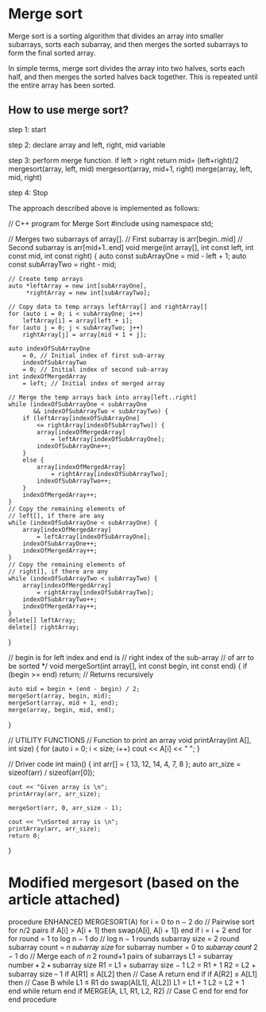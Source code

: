 # Merge sort 

Merge sort is a sorting algorithm that divides an array into smaller subarrays, sorts each subarray, and then merges the sorted subarrays to form the final sorted array.

In simple terms, merge sort divides the array into two halves, sorts each half, and then merges the sorted halves back together. This is repeated until the entire array has been sorted.

## How to use merge sort?

step 1: start

step 2: declare array and left, right, mid variable

step 3: perform merge function.
    if left > right
        return
    mid= (left+right)/2
    mergesort(array, left, mid)
    mergesort(array, mid+1, right)
    merge(array, left, mid, right)

step 4: Stop

The approach described above is implemented as follows:

// C++ program for Merge Sort
#include <iostream>
using namespace std;
 
// Merges two subarrays of array[].
// First subarray is arr[begin..mid]
// Second subarray is arr[mid+1..end]
void merge(int array[], int const left, int const mid,
           int const right)
{
    auto const subArrayOne = mid - left + 1;
    auto const subArrayTwo = right - mid;
 
    // Create temp arrays
    auto *leftArray = new int[subArrayOne],
         *rightArray = new int[subArrayTwo];
 
    // Copy data to temp arrays leftArray[] and rightArray[]
    for (auto i = 0; i < subArrayOne; i++)
        leftArray[i] = array[left + i];
    for (auto j = 0; j < subArrayTwo; j++)
        rightArray[j] = array[mid + 1 + j];
 
    auto indexOfSubArrayOne
        = 0, // Initial index of first sub-array
        indexOfSubArrayTwo
        = 0; // Initial index of second sub-array
    int indexOfMergedArray
        = left; // Initial index of merged array
 
    // Merge the temp arrays back into array[left..right]
    while (indexOfSubArrayOne < subArrayOne
           && indexOfSubArrayTwo < subArrayTwo) {
        if (leftArray[indexOfSubArrayOne]
            <= rightArray[indexOfSubArrayTwo]) {
            array[indexOfMergedArray]
                = leftArray[indexOfSubArrayOne];
            indexOfSubArrayOne++;
        }
        else {
            array[indexOfMergedArray]
                = rightArray[indexOfSubArrayTwo];
            indexOfSubArrayTwo++;
        }
        indexOfMergedArray++;
    }
    // Copy the remaining elements of
    // left[], if there are any
    while (indexOfSubArrayOne < subArrayOne) {
        array[indexOfMergedArray]
            = leftArray[indexOfSubArrayOne];
        indexOfSubArrayOne++;
        indexOfMergedArray++;
    }
    // Copy the remaining elements of
    // right[], if there are any
    while (indexOfSubArrayTwo < subArrayTwo) {
        array[indexOfMergedArray]
            = rightArray[indexOfSubArrayTwo];
        indexOfSubArrayTwo++;
        indexOfMergedArray++;
    }
    delete[] leftArray;
    delete[] rightArray;
}
 
// begin is for left index and end is
// right index of the sub-array
// of arr to be sorted */
void mergeSort(int array[], int const begin, int const end)
{
    if (begin >= end)
        return; // Returns recursively
 
    auto mid = begin + (end - begin) / 2;
    mergeSort(array, begin, mid);
    mergeSort(array, mid + 1, end);
    merge(array, begin, mid, end);
}
 
// UTILITY FUNCTIONS
// Function to print an array
void printArray(int A[], int size)
{
    for (auto i = 0; i < size; i++)
        cout << A[i] << " ";
}
 
// Driver code
int main()
{
    int arr[] = { 13, 12, 14, 4, 7, 8 };
    auto arr_size = sizeof(arr) / sizeof(arr[0]);
 
    cout << "Given array is \n";
    printArray(arr, arr_size);
 
    mergeSort(arr, 0, arr_size - 1);
 
    cout << "\nSorted array is \n";
    printArray(arr, arr_size);
    return 0;
}


# Modified mergesort (based on the article attached)

procedure ENHANCED MERGESORT(A)
 for i = 0 to n − 2 do // Pairwise sort for n/2 pairs
 if A[i] > A[i + 1] then
 swap(A[i], A[i + 1])
 end if
 i = i + 2
 end for
 for round = 1 to log n − 1 do // log n − 1 rounds
 subarray size = 2
round
 subarray count = 𝑛
𝑠𝑢𝑏𝑎𝑟𝑟𝑎𝑦 𝑠𝑖𝑧𝑒
 for subarray number = 0 to 𝑠𝑢𝑏𝑎𝑟𝑟𝑎𝑦 𝑐𝑜𝑢𝑛𝑡
2 − 1 do 
 // Merge each of 𝑛 2
round+1
pairs of subarrays
 L1 = subarray number ∗ 2 ∗ subarray size
 R1 = L1 + subarray size − 1
  L2 = R1 + 1
 R2 = L2 + subarray size – 1
 if A[R1] ≤ A[L2] then // Case A
 return
 end if
 if A[R2] ≤ A[L1] then // Case B
 while L1 ≤ R1 do
 swap(A[L1], A[L2])
 L1 = L1 + 1
 L2 = L2 + 1
 end while
 return
 end if
 MERGE(A, L1, R1, L2, R2) // Case C
 end for
 end for
 end procedure
